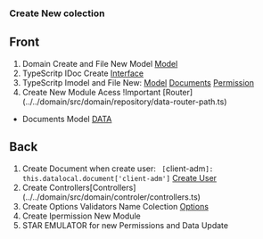 ### Create New colection

## Front
1) Domain Create and File New Model [Model](../../domain/src/domain/model/users.ts)
2) TypeScritp IDoc Create [Interface](../../domain/src/shared/interface.ts) 
3) TypeScritp Imodel and File New:
 [Model](../../domain/src/domain/repository/data-model.ts)
 [Documents](../../domain/src/domain/repository/data.documents.ts)
 [Permission](../../domain/src/domain/repository/data-model.ts)
4) Create New Module Acess !Important [Router] (../../domain/src/domain/repository/data-router-path.ts)
- Documents Model [DATA](../../domain/src/domain/repository/data.documents.ts)

## Back
1) Create Document when create user: ` [`client-adm`]: this.datalocal.document['client-adm']` [Create User](../../domain/src/domain/controllers/account-adm.ts)
1) Create Controllers[Controllers] (../../domain/src/domain/controler/controllers.ts)
2) Create Options Validators Name Colection [Options](../../domain/src/domain/options/options.validators.ts)
3) Create Ipermission New Module
4) STAR EMULATOR for new Permissions and Data Update